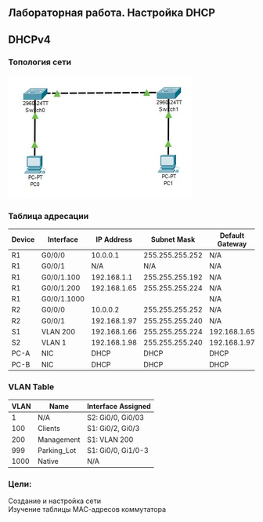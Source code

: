 ## Лабораторная работа. Настройка DHCP  

## DHCPv4

### Топология сети
![alt-текст](https://github.com/permakov/otus/blob/main/lab2/Screenshot_3.jpg "Топология сети")  

### Таблица адресации

Device | Interface | IP Address | Subnet Mask | Default Gateway  
-------|-----------|------------|-------------|----------------  
R1 | G0/0/0 | 10.0.0.1 | 255.255.255.252 | N/A  
R1 | G0/0/1 | N/A | N/A | N/A  
R1 | G0/0/1.100 | 192.168.1.1 | 255.255.255.192 | N/A  
R1 | G0/0/1.200 | 192.168.1.65 | 255.255.255.224 | N/A  
R1 | G0/0/1.1000 |  |  | N/A  
R2 | G0/0/0 | 10.0.0.2 | 255.255.255.252 | N/A  
R2 | G0/0/1 | 192.168.1.97 | 255.255.255.240 | N/A  
S1 | VLAN 200 | 192.168.1.66 | 255.255.255.224 | 192.168.1.65  
S2 | VLAN 1 | 192.168.1.98 | 255.255.255.240 | 192.168.1.97  
PC-A | NIC | DHCP | DHCP | DHCP  
PC-B | NIC | DHCP | DHCP | DHCP    

### VLAN Table


VLAN | Name | Interface Assigned 
-------|-----------|------------  
1 | N/A | S2: Gi0/0, Gi0/03  
100 | Clients | S1: Gi0/2, Gi0/3  
200 | Management | S1: VLAN 200   
999 | Parking_Lot | S1: Gi0/0, Gi1/0-3  
1000 | Native | N/A  

###	Цели:  
Создание и настройка сети  
Изучение таблицы МАС-адресов коммутатора  


